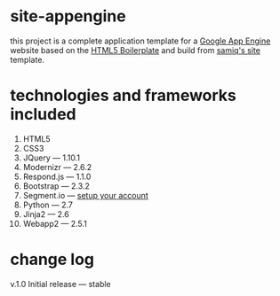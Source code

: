 site-appengine
==============

this project is a complete application template for a [Google App Engine](http://developers.google.com/appengine/) website based on the [HTML5 Boilerplate](http://html5boilerplate.com) and build from [samiq's site](http://github.com/samiq/site) template.

technologies and frameworks included
====================================
1. HTML5
2. CSS3
3. JQuery            — 1.10.1
4. Modernizr         — 2.6.2
5. Respond.js        — 1.1.0
6. Bootstrap         — 2.3.2
7. Segment.io        — [setup your account](http://segment.io)
8. Python            — 2.7 
9. Jinja2            — 2.6
10. Webapp2           — 2.5.1 

change log
==========

v.1.0 
Initial release — stable
